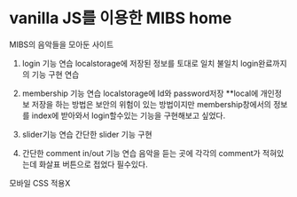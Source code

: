 # vanilla JS를 이용한 MIBS home

MIBS의 음악들을 모아둔 사이트
1. login 기능 연습
   localstorage에 저장된 정보를 토대로 일치 불일치
   login완료까지의 기능 구현 연습

2. membership 기능 연습
    localstorage에 Id와 password저장
    **local에 개인정보 저장을 하는 방법은 보안의 위험이 있는 
    방법이지만 membership창에서의 정보를 index에 받아와서 
    login할수있는 기능을 구현해보고 싶었다.

3. slider기능 연습
    간단한 slider 기능 구현

4. 간단한 comment in/out 기능 연습
    음악을 듣는 곳에 각각의 comment가 적혀있는데 화살표 버튼으로 
    접었다 필수있다.


모바일 CSS 적용X
